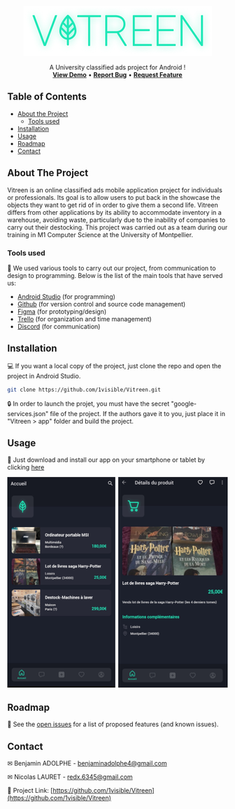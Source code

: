 <br />
<p align="center">
  <a href="https://github.com/1visible/Vitreen">
  <img alt="Vitreen" src="content/title.png"></img>
  </a>

  <p align="center">
    A University classified ads project for Android !
    <br />
  <a href="https://github.com/1visible/Vitreen#usage"><strong>View Demo</strong></a>
    •
    <a href="https://github.com/1visible/Vitreen/issues"><strong>Report Bug</strong></a>
    •
    <a href="https://github.com/1visible/Vitreen/issues"><strong>Request Feature</strong></a>
  </p>
</p>



<!-- TABLE OF CONTENTS -->
## Table of Contents

* [About the Project](#about-the-project)
  * [Tools used](#tools-used)
* [Installation](#installation)
* [Usage](#usage)
* [Roadmap](#roadmap)
* [Contact](#contact)



<!-- ABOUT THE PROJECT -->
## About The Project

Vitreen is an online classified ads mobile application project for individuals or professionals. Its goal is to allow users to put back in the showcase the objects they want to get rid of in order to give them a second life.
Vitreen differs from other applications by its ability to accommodate inventory in a warehouse, avoiding waste, particularly due to the inability of companies to carry out their destocking.
This project was carried out as a team during our training in M1 Computer Science at the University of Montpellier.

### Tools used
🔨 We used various tools to carry out our project, from communication to design to programming. Below is the list of the main tools that have served us:
* [Android Studio](https://developer.android.com/studio) (for programming)
* [Github](https://github.com) (for version control and source code management)
* [Figma](https://www.figma.com) (for prototyping/design)
* [Trello](https://trello.com) (for organization and time management)
* [Discord](https://discordapp.com) (for communication)



<!-- INSTALLATION -->
## Installation

💻 If you want a local copy of the project, just clone the repo and open the project in Android Studio.
```sh
git clone https://github.com/1visible/Vitreen.git
```

🔒 In order to launch the projet, you must have the secret "google-services.json" file of the project. If the authors gave it to you, just place it in "Vitreen > app" folder and build the project.


<!-- USAGE EXAMPLES -->
## Usage

📱 Just download and install our app on your smartphone or tablet by clicking [here](https://www.dropbox.com/s/32jt9388fnv4c5f/Vitreen.apk?dl=1)

<p align="center">
  <img alt="Demo" src="content/demo.png" width="700">
</p>

<!-- ROADMAP -->
## Roadmap

🔧 See the [open issues](https://github.com/1visible/Vitreen/issues) for a list of proposed features (and known issues).



<!-- CONTACT -->
## Contact

✉ Benjamin ADOLPHE - benjaminadolphe4@gmail.com

✉ Nicolas LAURET - redx.6345@gmail.com

🔗 Project Link: [https://github.com/1visible/Vitreen](https://github.com/1visible/Vitreen)
